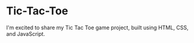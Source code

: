 # Tic-Tac-Toe
I'm excited to share my Tic Tac Toe game project, built using HTML, CSS, and JavaScript. 

